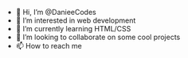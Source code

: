 - 👋 Hi, I’m @DanieeCodes
- 👀 I’m interested in web development
- 🌱 I’m currently learning HTML/CSS
- 💞️ I’m looking to collaborate on some cool projects
- 📫 How to reach me 

<!---
DanieeCodes/DanieeCodes is a ✨ special ✨ repository because its `README.md` (this file) appears on your GitHub profile.
You can click the Preview link to take a look at your changes.
--->
